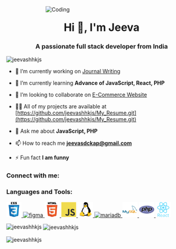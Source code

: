 <img align="right" alt="Coding" width="400" src="https://www.digitalsolutionservices.com/img/services/web%20development.gif" />
<h1 align="center">Hi 👋, I'm Jeeva</h1>
<h3 align="center">A passionate full stack developer from India</h3>

<p align="left"> <img src="https://komarev.com/ghpvc/?username=jeevashhkjs&label=Profile%20views&color=0e75b6&style=flat" alt="jeevashhkjs" /> </p>

- 🔭 I’m currently working on [Journal Writing](https://github.com/kishoreckd/Journal_Writing.git)

- 🌱 I’m currently learning **Advance of JavaScript, React, PHP**

- 👯 I’m looking to collaborate on [E-Commerce Website](https://github.com/Parasuramandckap/E-commerce_for_watch.git)

- 👨‍💻 All of my projects are available at [https://github.com/jeevashhkjs/My_Resume.git](https://github.com/jeevashhkjs/My_Resume.git)

- 💬 Ask me about **JavaScript, PHP**

- 📫 How to reach me **jeevasdckap@gmail.com**

- ⚡ Fun fact **I am funny**

<h3 align="left">Connect with me:</h3>
<p align="left">
</p>

<h3 align="left">Languages and Tools:</h3>
<p align="left"> <a href="https://www.w3schools.com/css/" target="_blank" rel="noreferrer"> <img src="https://raw.githubusercontent.com/devicons/devicon/master/icons/css3/css3-original-wordmark.svg" alt="css3" width="40" height="40"/> </a> <a href="https://www.figma.com/" target="_blank" rel="noreferrer"> <img src="https://www.vectorlogo.zone/logos/figma/figma-icon.svg" alt="figma" width="40" height="40"/> </a> <a href="https://www.w3.org/html/" target="_blank" rel="noreferrer"> <img src="https://raw.githubusercontent.com/devicons/devicon/master/icons/html5/html5-original-wordmark.svg" alt="html5" width="40" height="40"/> </a> <a href="https://developer.mozilla.org/en-US/docs/Web/JavaScript" target="_blank" rel="noreferrer"> <img src="https://raw.githubusercontent.com/devicons/devicon/master/icons/javascript/javascript-original.svg" alt="javascript" width="40" height="40"/> </a> <a href="https://www.linux.org/" target="_blank" rel="noreferrer"> <img src="https://raw.githubusercontent.com/devicons/devicon/master/icons/linux/linux-original.svg" alt="linux" width="40" height="40"/> </a> <a href="https://mariadb.org/" target="_blank" rel="noreferrer"> <img src="https://www.vectorlogo.zone/logos/mariadb/mariadb-icon.svg" alt="mariadb" width="40" height="40"/> </a> <a href="https://www.mysql.com/" target="_blank" rel="noreferrer"> <img src="https://raw.githubusercontent.com/devicons/devicon/master/icons/mysql/mysql-original-wordmark.svg" alt="mysql" width="40" height="40"/> </a> <a href="https://www.php.net" target="_blank" rel="noreferrer"> <img src="https://raw.githubusercontent.com/devicons/devicon/master/icons/php/php-original.svg" alt="php" width="40" height="40"/> </a> <a href="https://reactjs.org/" target="_blank" rel="noreferrer"> <img src="https://raw.githubusercontent.com/devicons/devicon/master/icons/react/react-original-wordmark.svg" alt="react" width="40" height="40"/> </a> </p>

<p><img align="left" src="https://github-readme-stats.vercel.app/api/top-langs?username=jeevashhkjs&show_icons=true&locale=en&layout=compact" alt="jeevashhkjs" /></p>

<p>&nbsp;<img align="center" src="https://github-readme-stats.vercel.app/api?username=jeevashhkjs&show_icons=true&locale=en" alt="jeevashhkjs" /></p>

<p><img align="center" src="https://github-readme-streak-stats.herokuapp.com/?user=jeevashhkjs&" alt="jeevashhkjs" /></p>
